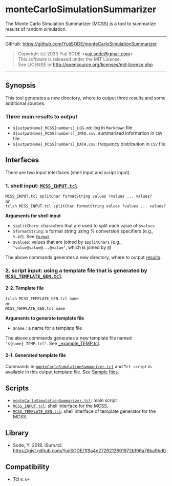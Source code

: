 # monteCarloSimulationSummarizer
The Monte Carlo Simulation Summarizer (MCSS) is a tool to summarize results of random simulation.
___
GitHub: https://github.com/YujiSODE/monteCarloSimulationSummarizer  
>Copyright (c) 2023 Yuji SODE \<yuji.sode@gmail.com\>  
>This software is released under the MIT License.  
>See LICENSE or http://opensource.org/licenses/mit-license.php  
______

## Synopsis
This tool generates a new directory, where to output three results and some additional sources.

### Three main results to output
- `${outputName}_MCSS[numbers]_LOG.md`: log in `Markdown` file
- `${outputName}_MCSS[numbers]_INFO.csv`: summarized information in `CSV` file
- `${outputName}_MCSS[numbers]_DATA.csv`: frequency distribution in `CSV` file

## Interfaces
There are two input interfaces (shell input and script input).

### 1. **shell input:** [`MCSS_INPUT.tcl`](MCSS_INPUT.tcl)

`MCSS_INPUT.tcl splitChar formatString values ?values ... values?`  
or  
`tclsh MCSS_INPUT.tcl splitChar formatString values ?values ... values?`

**Arguments for shell input**
- `$splitChars`: characters that are used to split each value of `$values`
- `$formatString`: a format string using % conversion specifiers (e.g., `%.4f`). See [`format`](https://www.tcl.tk/man/tcl8.6/TclCmd/format.html)
- `$values`: values that are joined by `$splitChars` (e.g., `"value@value@...@value"`, which is joined by `@`)

The above commands generates a new directory, where to output [results](#three-main-results-to-output).

### 2. **script input**: using a template file that is generated by [`MCSS_TEMPLATE_GEN.tcl`](MCSS_TEMPLATE_GEN.tcl)

#### 2-2. Template file
`tclsh MCSS_TEMPLATE_GEN.tcl name`  
or  
`MCSS_TEMPLATE_GEN.tcl name`

**Arguments to generate template file**
- `$name` : a name for a template file

The above commands generates a new template file named `"${name}_TEMP.tcl"`. See [_example_TEMP.tcl](EXAMPLES/_example_TEMP.tcl).

#### 2-1. Generated template file
Commands in [`monteCarloSimulationSummarizer.tcl`](monteCarloSimulationSummarizer.tcl) and `Tcl script` is available in this output template file. See [Sample files](EXAMPLES/).

## Scripts
- [`monteCarloSimulationSummarizer.tcl`](monteCarloSimulationSummarizer.tcl): main script
- [`MCSS_INPUT.tcl`](MCSS_INPUT.tcl): shell interface for the MCSS.
- [`MCSS_TEMPLATE_GEN.tcl`](MCSS_TEMPLATE_GEN.tcl): shell interface of template generator for the MCSS.

## Library
- Sode, Y. 2018. lSum.tcl: https://gist.github.com/YujiSODE/1f9a4e2729212691972b196a76ba9bd0

## Compatibility
- Tcl `8.6+`
